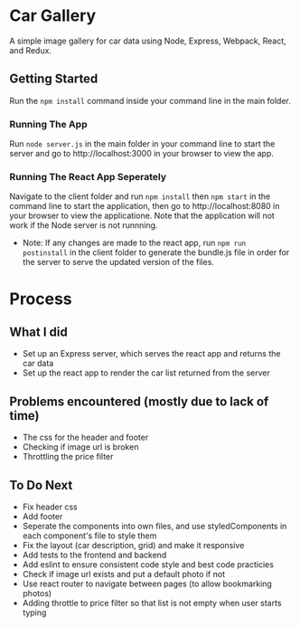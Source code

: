 # Car Gallery
A simple image gallery for car data using Node, Express, Webpack, React, and Redux. 

## Getting Started
Run the `npm install` command inside your command line in the main folder.

### Running The App
Run `node server.js` in the main folder in your command line to start the server and go to http://localhost:3000 in your browser to view the app.

### Running The React App Seperately
Navigate to the client folder and run `npm install` then `npm start` in the command line to start the application, then go to http://localhost:8080 in your browser to view the applicatione. Note that the application will not work if the Node server is not runnning. 

* Note: If any changes are made to the react app, run `npm run postinstall` in the client folder to generate the bundle.js file in order for the server to serve the updated version of the files.


# Process

## What I did
- Set up an Express server, which serves the react app and returns the car data
- Set up the react app to render the car list returned from the server

## Problems encountered (mostly due to lack of time)
- The css for the header and footer
- Checking if image url is broken
- Throttling the price filter

## To Do Next
- Fix header css
- Add footer
- Seperate the components into own files, and use styledComponents in each component's file to style them
- Fix the layout (car description, grid) and make it responsive
- Add tests to the frontend and backend
- Add eslint to ensure consistent code style and best code practicies
- Check if image url exists and put a default photo if not
- Use react router to navigate between pages (to allow bookmarking photos)
- Adding throttle to price filter so that list is not empty when user starts typing
